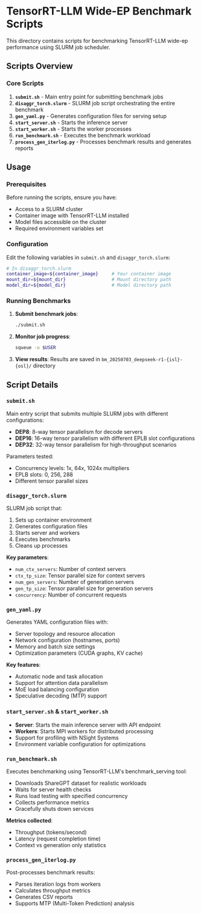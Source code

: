 # TensorRT-LLM Wide-EP Benchmark Scripts

This directory contains scripts for benchmarking TensorRT-LLM wide-ep performance using SLURM job scheduler.

## Scripts Overview

### Core Scripts

1. **`submit.sh`** - Main entry point for submitting benchmark jobs
2. **`disaggr_torch.slurm`** - SLURM job script orchestrating the entire benchmark
3. **`gen_yaml.py`** - Generates configuration files for serving setup
4. **`start_server.sh`** - Starts the inference server
5. **`start_worker.sh`** - Starts the worker processes
6. **`run_benchmark.sh`** - Executes the benchmark workload
7. **`process_gen_iterlog.py`** - Processes benchmark results and generates reports

## Usage

### Prerequisites

Before running the scripts, ensure you have:
- Access to a SLURM cluster
- Container image with TensorRT-LLM installed
- Model files accessible on the cluster
- Required environment variables set

### Configuration

Edit the following variables in `submit.sh` and `disaggr_torch.slurm`:

```bash
# In disaggr_torch.slurm
container_image=${container_image}     # Your container image
mount_dir=${mount_dir}                 # Mount directory path
model_dir=${model_dir}                 # Model directory path
```

### Running Benchmarks

1. **Submit benchmark jobs**:
   ```bash
   ./submit.sh
   ```

2. **Monitor job progress**:
   ```bash
   squeue -u $USER
   ```

3. **View results**:
   Results are saved in `bm_20250703_deepseek-r1-{isl}-{osl}/` directory

## Script Details

### `submit.sh`
Main entry script that submits multiple SLURM jobs with different configurations:
- **DEP8**: 8-way tensor parallelism for decode servers
- **DEP16**: 16-way tensor parallelism with different EPLB slot configurations
- **DEP32**: 32-way tensor parallelism for high-throughput scenarios

Parameters tested:
- Concurrency levels: 1x, 64x, 1024x multipliers
- EPLB slots: 0, 256, 288
- Different tensor parallel sizes

### `disaggr_torch.slurm`
SLURM job script that:
1. Sets up container environment
2. Generates configuration files
3. Starts server and workers
4. Executes benchmarks
5. Cleans up processes

**Key parameters**:
- `num_ctx_servers`: Number of context servers
- `ctx_tp_size`: Tensor parallel size for context servers
- `num_gen_servers`: Number of generation servers
- `gen_tp_size`: Tensor parallel size for generation servers
- `concurrency`: Number of concurrent requests

### `gen_yaml.py`
Generates YAML configuration files with:
- Server topology and resource allocation
- Network configuration (hostnames, ports)
- Memory and batch size settings
- Optimization parameters (CUDA graphs, KV cache)

**Key features**:
- Automatic node and task allocation
- Support for attention data parallelism
- MoE load balancing configuration
- Speculative decoding (MTP) support

### `start_server.sh` & `start_worker.sh`
- **Server**: Starts the main inference server with API endpoint
- **Workers**: Starts MPI workers for distributed processing
- Support for profiling with NSight Systems
- Environment variable configuration for optimizations

### `run_benchmark.sh`
Executes benchmarking using TensorRT-LLM's benchmark_serving tool:
- Downloads ShareGPT dataset for realistic workloads
- Waits for server health checks
- Runs load testing with specified concurrency
- Collects performance metrics
- Gracefully shuts down services

**Metrics collected**:
- Throughput (tokens/second)
- Latency (request completion time)
- Context vs generation only statistics

### `process_gen_iterlog.py`
Post-processes benchmark results:
- Parses iteration logs from workers
- Calculates throughput metrics
- Generates CSV reports
- Supports MTP (Multi-Token Prediction) analysis
